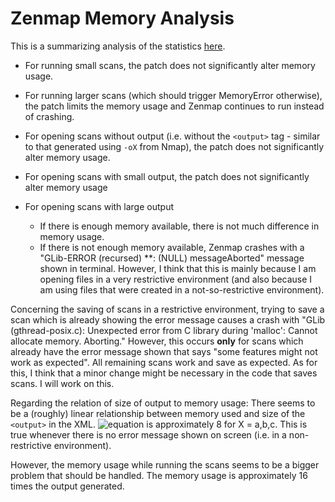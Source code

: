 Zenmap Memory Analysis
======================

This is a summarizing analysis of the statistics [here](https://github.com/jaybosamiya/Nmap-Tests/blob/master/Memory-Analysis/Memory%20Analysis.md).

+ For running small scans, the patch does not significantly alter memory usage.
+ For running larger scans (which should trigger MemoryError otherwise), the patch limits the memory usage and Zenmap continues to run instead of crashing.

+ For opening scans without output (i.e. without the `<output>` tag - similar to that generated using `-oX` from Nmap), the patch does not significantly alter memory usage.
+ For opening scans with small output, the patch does not significantly alter memory usage
+ For opening scans with large output
  + If there is enough memory available, there is not much difference in memory usage.
  + If there is not enough memory available, Zenmap crashes with a "GLib-ERROR (recursed) **: (NULL) messageAborted" message shown in terminal. However, I think that this is mainly because I am opening files in a very restrictive environment (and also because I am using files that were created in a not-so-restrictive environment).

Concerning the saving of scans in a restrictive environment, trying to save a scan which is already showing the error message causes a crash with "GLib (gthread-posix.c): Unexpected error from C library during 'malloc': Cannot allocate memory.  Aborting."
However, this occurs **only** for scans which already have the error message shown that says "some features might not work as expected". All remaining scans work and save as expected.
As for this, I think that a minor change might be necessary in the code that saves scans. I will work on this.

Regarding the relation of size of output to memory usage:
There seems to be a (roughly) linear relationship between memory used and size of the `<output>` in the XML. 
![equation](http://i57.tinypic.com/j5ckdc.png "(MemoryUsage(X.xml)-MemoryUsage(X_stripped.xml))/(SizeOf(X.xml)-SizeOf(X_stripped.xml))") is approximately 8 for X = a,b,c. This is true whenever there is no error message shown on screen (i.e. in a non-restrictive environment).

However, the memory usage while running the scans seems to be a bigger problem that should be handled. The memory usage is approximately 16 times the output generated.
